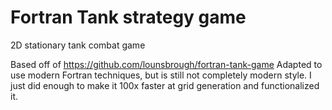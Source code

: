 # Fortran Tank strategy game

2D stationary tank combat game

Based off of https://github.com/lounsbrough/fortran-tank-game
Adapted to use modern Fortran techniques, but is still not completely modern style.
I just did enough to make it 100x faster at grid generation and functionalized it.
